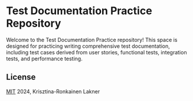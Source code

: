 # Test Documentation Practice Repository

Welcome to the Test Documentation Practice repository! This space is designed for practicing writing comprehensive test documentation, including test cases derived from user stories, functional tests, integration tests, and performance testing.

## License
[MIT](https://github.com/krisztipely/test-documentations/blob/main/LICENSE) 2024, Krisztina-Ronkainen Lakner

